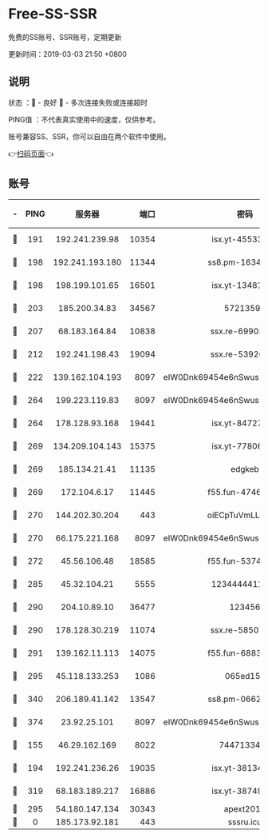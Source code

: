 # Free-SS-SSR

免费的SS账号、SSR账号，定期更新

更新时间：2019-03-03 21:50 +0800

## 说明

状态     ：🙂 - 良好 🙁 - 多次连接失败或连接超时

PING值   ：不代表真实使用中的速度，仅供参考。

账号兼容SS、SSR，你可以自由在两个软件中使用。

👉[扫码页面](https://liesauer.github.io/free-ss-ssr.github.io/)👈

## 账号

|-|PING|服务器|端口|密码|加密方式|区域|
|:----:|:----:|:-----:|-----:|:----:|:----:|:----:|
|🙂|191|192.241.239.98|10354|isx.yt-45533403|aes-256-cfb|US|
|🙂|198|192.241.193.180|11344|ss8.pm-16345934|aes-256-cfb|US|
|🙂|198|198.199.101.65|16501|isx.yt-13481478|aes-256-cfb|US|
|🙂|203|185.200.34.83|34567|57213592|aes-256-cfb|US|
|🙂|207|68.183.164.84|10838|ssx.re-69903190|aes-256-cfb|US|
|🙂|212|192.241.198.43|19094|ssx.re-53926078|aes-256-cfb|US|
|🙂|222|139.162.104.193|8097|eIW0Dnk69454e6nSwuspv9DmS201tQ0D|aes-256-cfb|JP|
|🙂|264|199.223.119.83|8097|eIW0Dnk69454e6nSwuspv9DmS201tQ0D|aes-256-cfb|US|
|🙂|264|178.128.93.168|19441|isx.yt-84727803|aes-256-cfb|SG|
|🙂|269|134.209.104.143|15375|isx.yt-77806591|aes-256-cfb|SG|
|🙂|269|185.134.21.41|11135|edgkeb|aes-256-cfb|GB|
|🙂|269|172.104.6.17|11445|f55.fun-47466889|aes-256-cfb|US|
|🙂|270|144.202.30.204|443|oiECpTuVmLLxk4Ts|aes-256-cfb|US|
|🙂|270|66.175.221.168|8097|eIW0Dnk69454e6nSwuspv9DmS201tQ0D|aes-256-cfb|US|
|🙂|272|45.56.106.48|18585|f55.fun-53745027|aes-256-cfb|US|
|🙂|285|45.32.104.21|5555|1234444411111|aes-256-cfb|SG|
|🙂|290|204.10.89.10|36477|123456|aes-256-cfb|US|
|🙂|290|178.128.30.219|11074|ssx.re-58507780|aes-256-cfb|SG|
|🙂|291|139.162.11.113|14075|f55.fun-68835122|aes-256-cfb|SG|
|🙂|295|45.118.133.253|1086|065ed15a|aes-256-cfb|SG|
|🙂|340|206.189.41.142|13547|ss8.pm-06627885|aes-256-cfb|SG|
|🙂|374|23.92.25.101|8097|eIW0Dnk69454e6nSwuspv9DmS201tQ0D|aes-256-cfb|US|
|🙂|155|46.29.162.169|8022|7447133485|aes-256-cfb|RU|
|🙂|194|192.241.236.26|19035|isx.yt-38134679|aes-256-cfb|US|
|🙂|319|68.183.189.217|16886|isx.yt-38749717|aes-256-cfb|SG|
|🙁|295|54.180.147.134|30343|apext2019|chacha20|KR|
|🙁|0|185.173.92.181|443|sssru.icu|rc4-md5|RU|
